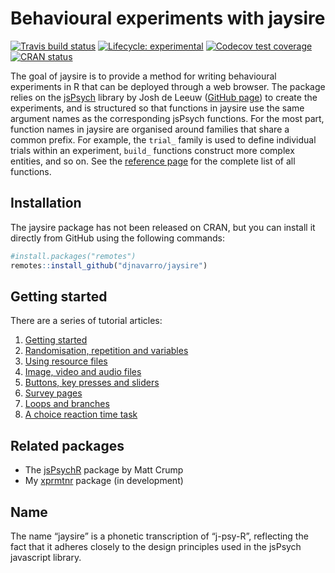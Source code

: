 
<!-- README.md is generated from README.Rmd. Please edit that file -->

# Behavioural experiments with jaysire

<!-- badges: start -->

[![Travis build
status](https://travis-ci.org/djnavarro/jaysire.svg?branch=master)](https://travis-ci.org/djnavarro/jaysire)
[![Lifecycle:
experimental](https://img.shields.io/badge/lifecycle-experimental-orange.svg)](https://www.tidyverse.org/lifecycle/#experimental)
[![Codecov test
coverage](https://codecov.io/gh/djnavarro/jaysire/branch/master/graph/badge.svg)](https://codecov.io/gh/djnavarro/jaysire?branch=master)
[![CRAN
status](https://www.r-pkg.org/badges/version/jaysire)](https://cran.r-project.org/package=jaysire)
<!-- badges: end -->

The goal of jaysire is to provide a method for writing behavioural
experiments in R that can be deployed through a web browser. The package
relies on the [jsPsych](https://www.jspsych.org) library by Josh de
Leeuw ([GitHub page](https://github.com/jspsych/jsPsych/)) to create the
experiments, and is structured so that functions in jaysire use the same
argument names as the corresponding jsPsych functions. For the most
part, function names in jaysire are organised around families that share
a common prefix. For example, the `trial_` family is used to define
individual trials within an experiment, `build_` functions construct
more complex entities, and so on. See the [reference
page](https://djnavarro.github.io/jaysire/reference/) for the complete
list of all
functions.

<!-- - The `trial_` functions are used to define individual trials in the experiment -->

<!-- - The `build_` functions are used to construct more complex entities: there are build functions for timelines, experiments and resource file lists. -->

<!-- - The `insert_` functions are used to tell jsPsych to "insert" the input into the experiment as a particular kind of entity: a reference to a resource file, a reference to a timeline variable, a data property or as raw javascript. -->

<!-- - The `tl_` functions are used to modify how a timeline executes: by defining a timeline variable, adding parameters, executing in a loop, or executing if a condition holds -->

<!-- - The `question_` family is used when constructing surveys -->

<!-- - The `respond_` family is used when a key press response is needed -->

<!-- - The `fn_` family is used to specify javascript functions used in the experiment -->

## Installation

The jaysire package has not been released on CRAN, but you can install
it directly from GitHub using the following commands:

``` r
#install.packages("remotes")
remotes::install_github("djnavarro/jaysire")
```

## Getting started

There are a series of tutorial articles:

1.  [Getting
    started](https://djnavarro.github.io/jaysire/articles/jaysire01.html)
2.  [Randomisation, repetition and
    variables](https://djnavarro.github.io/jaysire/articles/jaysire02.html)
3.  [Using resource
    files](https://djnavarro.github.io/jaysire/articles/jaysire03.html)
4.  [Image, video and audio
    files](https://djnavarro.github.io/jaysire/articles/jaysire04.html)
5.  [Buttons, key presses and
    sliders](https://djnavarro.github.io/jaysire/articles/jaysire05.html)
6.  [Survey
    pages](https://djnavarro.github.io/jaysire/articles/jaysire06.html)
7.  [Loops and
    branches](https://djnavarro.github.io/jaysire/articles/jaysire07.html)
8.  [A choice reaction time
    task](https://djnavarro.github.io/jaysire/articles/jaysire08.html)

## Related packages

  - The [jsPsychR](https://github.com/CrumpLab/jspsychr) package by Matt
    Crump
  - My [xprmtnr](https://github.com/djnavarro/xprmntr) package (in
    development)

## Name

The name “jaysire” is a phonetic transcription of “j-psy-R”, reflecting
the fact that it adheres closely to the design principles used in the
jsPsych javascript library.
